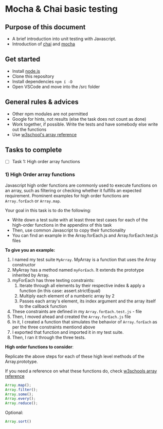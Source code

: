 # Mocha & Chai basic testing

## Purpose of this document

- A brief introduction into unit testing with Javascript.
- Introduction of [chai](https://www.chaijs.com/) and [mocha](https://mochajs.org/)

## Get started

- Install [node.js](https://nodejs.org/en/)
- Clone this repository
- Install dependencies `npm í -D`
- Open VSCode and move into the /src folder

## General rules & advices

- Other npm modules are not permitted
- Google for hints, not results (else the task does not count as done)
- Work together, if possible. Write the tests and have somebody else write out the functions
- Use [w3school's array reference](https://www.w3schools.com/jsref/jsref_obj_array.asp)

## Tasks to complete

- [ ] Task 1: High order array functions

### 1) High Order array functions

Javascript high order functions are commonly used to execute functions on an array, such as filtering or checking whether it fulfills an expected requirement. Prominent examples for high order functions are `Array.forEach` or `Array.map`.

Your goal in this task is to do the following:

- Write down a test suite with at least three test cases for each of the high-order functions in the appendinx of this task
- Then, use common Javascript to copy their functionality
- You can find an example in the Array.forEach.js and Array.forEach.test.js files

**To give you an example:**

1. I named my test suite `MyArray`. MyArray is a function that uses the Array constructor
2. MyArray has a method named `myForEach`. It extends the prototype inherited by Array.
3. myForEach has three texting constraints:
   1. Iterate through all elements by their respective index & apply a function (in this case: assert.strictEqual)
   2. Multiply each element of a numberic array by 2
   3. Passes each array's element, its index argument and the array itself to the callback function
4. These constraints are defined in my `Array.forEach.test.js` - file
5. Then, I moved ahead and created the `Array.forEach.js` file
6. In it, I created a function that simulates the behavior of `Array.forEach` as per the three constraints mentiond above
7. I exported that function and imported it in my test suite.
8. Then, I ran it through the three tests.

**High order functions to consider**:

Replicate the above steps for each of these high level methods of the Array.prototype.

If you need a reference on what these functions do, check [w3schools array reference](https://www.w3schools.com/jsref/jsref_obj_array.asp)

```js
Array.map();
Array.filter();
Array.some();
Array.every();
Array.reduce();
```

Optional:

```js
Array.sort()
```